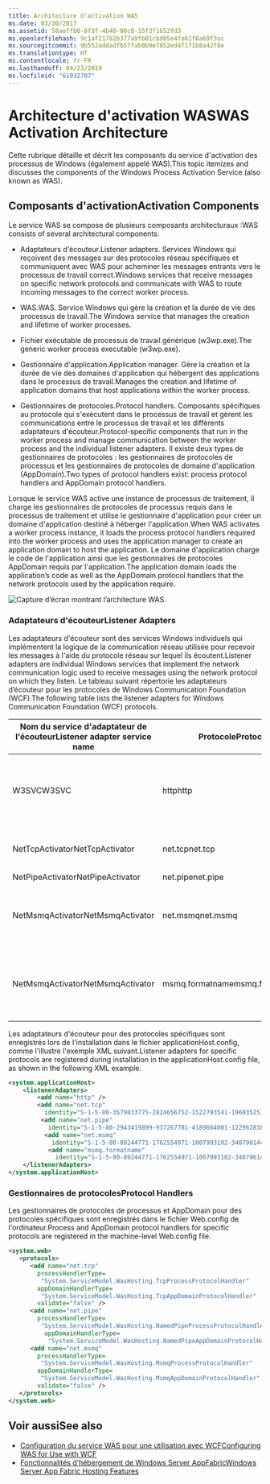 ```yaml
---
title: Architecture d'activation WAS
ms.date: 03/30/2017
ms.assetid: 58aeffb0-8f3f-4b40-80c8-15f3f1652fd3
ms.openlocfilehash: 9c1af21782b377a9fb01cbd05e4fe61f6a69f3ac
ms.sourcegitcommit: 9b552addadfb57fab0b9e7852ed4f1f1b8a42f8e
ms.translationtype: HT
ms.contentlocale: fr-FR
ms.lasthandoff: 04/23/2019
ms.locfileid: "61932707"
---
```

# <a name="was-activation-architecture"></a><span data-ttu-id="cda9f-102">Architecture d'activation WAS</span><span class="sxs-lookup"><span data-stu-id="cda9f-102">WAS Activation Architecture</span></span>
<span data-ttu-id="cda9f-103">Cette rubrique détaille et décrit les composants du service d'activation des processus de Windows (également appelé WAS).</span><span class="sxs-lookup"><span data-stu-id="cda9f-103">This topic itemizes and discusses the components of the Windows Process Activation Service (also known as WAS).</span></span>  
  
## <a name="activation-components"></a><span data-ttu-id="cda9f-104">Composants d'activation</span><span class="sxs-lookup"><span data-stu-id="cda9f-104">Activation Components</span></span>  
 <span data-ttu-id="cda9f-105">Le service WAS se compose de plusieurs composants architecturaux :</span><span class="sxs-lookup"><span data-stu-id="cda9f-105">WAS consists of several architectural components:</span></span>  
  
- <span data-ttu-id="cda9f-106">Adaptateurs d'écouteur.</span><span class="sxs-lookup"><span data-stu-id="cda9f-106">Listener adapters.</span></span> <span data-ttu-id="cda9f-107">Services Windows qui reçoivent des messages sur des protocoles réseau spécifiques et communiquent avec WAS pour acheminer les messages entrants vers le processus de travail correct.</span><span class="sxs-lookup"><span data-stu-id="cda9f-107">Windows services that receive messages on specific network protocols and communicate with WAS to route incoming messages to the correct worker process.</span></span>  
  
- <span data-ttu-id="cda9f-108">WAS.</span><span class="sxs-lookup"><span data-stu-id="cda9f-108">WAS.</span></span> <span data-ttu-id="cda9f-109">Service Windows qui gère la création et la durée de vie des processus de travail.</span><span class="sxs-lookup"><span data-stu-id="cda9f-109">The Windows service that manages the creation and lifetime of worker processes.</span></span>  
  
- <span data-ttu-id="cda9f-110">Fichier exécutable de processus de travail générique (w3wp.exe).</span><span class="sxs-lookup"><span data-stu-id="cda9f-110">The generic worker process executable (w3wp.exe).</span></span>  
  
- <span data-ttu-id="cda9f-111">Gestionnaire d'application.</span><span class="sxs-lookup"><span data-stu-id="cda9f-111">Application manager.</span></span> <span data-ttu-id="cda9f-112">Gère la création et la durée de vie des domaines d'application qui hébergent des applications dans le processus de travail.</span><span class="sxs-lookup"><span data-stu-id="cda9f-112">Manages the creation and lifetime of application domains that host applications within the worker process.</span></span>  
  
- <span data-ttu-id="cda9f-113">Gestionnaires de protocoles.</span><span class="sxs-lookup"><span data-stu-id="cda9f-113">Protocol handlers.</span></span> <span data-ttu-id="cda9f-114">Composants spécifiques au protocole qui s'exécutent dans le processus de travail et gèrent les communications entre le processus de travail et les différents adaptateurs d'écouteur.</span><span class="sxs-lookup"><span data-stu-id="cda9f-114">Protocol-specific components that run in the worker process and manage communication between the worker process and the individual listener adapters.</span></span> <span data-ttu-id="cda9f-115">Il existe deux types de gestionnaires de protocoles : les gestionnaires de protocoles de processus et les gestionnaires de protocoles de domaine d'application (AppDomain).</span><span class="sxs-lookup"><span data-stu-id="cda9f-115">Two types of protocol handlers exist: process protocol handlers and AppDomain protocol handlers.</span></span>  
  
 <span data-ttu-id="cda9f-116">Lorsque le service WAS active une instance de processus de traitement, il charge les gestionnaires de protocoles de processus requis dans le processus de traitement et utilise le gestionnaire d'application pour créer un domaine d'application destiné à héberger l'application.</span><span class="sxs-lookup"><span data-stu-id="cda9f-116">When WAS activates a worker process instance, it loads the process protocol handlers required into the worker process and uses the application manager to create an application domain to host the application.</span></span> <span data-ttu-id="cda9f-117">Le domaine d'application charge le code de l'application ainsi que les gestionnaires de protocoles AppDomain requis par l'application.</span><span class="sxs-lookup"><span data-stu-id="cda9f-117">The application domain loads the application’s code as well as the AppDomain protocol handlers that the network protocols used by the application require.</span></span>  
  
 ![Capture d’écran montrant l’architecture WAS.](./media/was-activation-architecture/windows-process-application-service-architecture.gif)  
  
### <a name="listener-adapters"></a><span data-ttu-id="cda9f-119">Adaptateurs d'écouteur</span><span class="sxs-lookup"><span data-stu-id="cda9f-119">Listener Adapters</span></span>  
 <span data-ttu-id="cda9f-120">Les adaptateurs d'écouteur sont des services Windows individuels qui implémentent la logique de la communication réseau utilisée pour recevoir les messages à l'aide du protocole réseau sur lequel ils écoutent.</span><span class="sxs-lookup"><span data-stu-id="cda9f-120">Listener adapters are individual Windows services that implement the network communication logic used to receive messages using the network protocol on which they listen.</span></span> <span data-ttu-id="cda9f-121">Le tableau suivant répertorie les adaptateurs d’écouteur pour les protocoles de Windows Communication Foundation (WCF).</span><span class="sxs-lookup"><span data-stu-id="cda9f-121">The following table lists the listener adapters for Windows Communication Foundation (WCF) protocols.</span></span>  
  
|<span data-ttu-id="cda9f-122">Nom du service d'adaptateur de l'écouteur</span><span class="sxs-lookup"><span data-stu-id="cda9f-122">Listener adapter service name</span></span>|<span data-ttu-id="cda9f-123">Protocole</span><span class="sxs-lookup"><span data-stu-id="cda9f-123">Protocol</span></span>|<span data-ttu-id="cda9f-124">Notes</span><span class="sxs-lookup"><span data-stu-id="cda9f-124">Notes</span></span>|  
|-----------------------------------|--------------|-----------|  
|<span data-ttu-id="cda9f-125">W3SVC</span><span class="sxs-lookup"><span data-stu-id="cda9f-125">W3SVC</span></span>|<span data-ttu-id="cda9f-126">http</span><span class="sxs-lookup"><span data-stu-id="cda9f-126">http</span></span>|<span data-ttu-id="cda9f-127">Composant commun qui assure l’activation HTTP pour IIS 7.0 et WCF.</span><span class="sxs-lookup"><span data-stu-id="cda9f-127">Common component that provides HTTP activation for both IIS 7.0 and WCF.</span></span>|  
|<span data-ttu-id="cda9f-128">NetTcpActivator</span><span class="sxs-lookup"><span data-stu-id="cda9f-128">NetTcpActivator</span></span>|<span data-ttu-id="cda9f-129">net.tcp</span><span class="sxs-lookup"><span data-stu-id="cda9f-129">net.tcp</span></span>|<span data-ttu-id="cda9f-130">Dépend du service NetTcpPortSharing.</span><span class="sxs-lookup"><span data-stu-id="cda9f-130">Depends on the NetTcpPortSharing service.</span></span>|  
|<span data-ttu-id="cda9f-131">NetPipeActivator</span><span class="sxs-lookup"><span data-stu-id="cda9f-131">NetPipeActivator</span></span>|<span data-ttu-id="cda9f-132">net.pipe</span><span class="sxs-lookup"><span data-stu-id="cda9f-132">net.pipe</span></span>||  
|<span data-ttu-id="cda9f-133">NetMsmqActivator</span><span class="sxs-lookup"><span data-stu-id="cda9f-133">NetMsmqActivator</span></span>|<span data-ttu-id="cda9f-134">net.msmq</span><span class="sxs-lookup"><span data-stu-id="cda9f-134">net.msmq</span></span>|<span data-ttu-id="cda9f-135">Pour une utilisation avec des applications basées sur WCF Message Queuing.</span><span class="sxs-lookup"><span data-stu-id="cda9f-135">For use with WCF-based Message Queuing applications.</span></span>|  
|<span data-ttu-id="cda9f-136">NetMsmqActivator</span><span class="sxs-lookup"><span data-stu-id="cda9f-136">NetMsmqActivator</span></span>|<span data-ttu-id="cda9f-137">msmq.formatname</span><span class="sxs-lookup"><span data-stu-id="cda9f-137">msmq.formatname</span></span>|<span data-ttu-id="cda9f-138">Assure la compatibilité descendante avec les applications Message Queuing existantes.</span><span class="sxs-lookup"><span data-stu-id="cda9f-138">Provides backwards compatibility with existing Message Queuing applications.</span></span>|  
  
 <span data-ttu-id="cda9f-139">Les adaptateurs d'écouteur pour des protocoles spécifiques sont enregistrés lors de l'installation dans le fichier applicationHost.config, comme l'illustre l'exemple XML suivant.</span><span class="sxs-lookup"><span data-stu-id="cda9f-139">Listener adapters for specific protocols are registered during installation in the applicationHost.config file, as shown in the following XML example.</span></span>  
  
```xml  
<system.applicationHost>  
    <listenerAdapters>  
        <add name="http" />  
        <add name="net.tcp"   
          identity="S-1-5-80-3579033775-2824656752-1522793541-1960352512-462907086" />  
         <add name="net.pipe"   
           identity="S-1-5-80-2943419899-937267781-4189664001-1229628381-3982115073" />  
          <add name="net.msmq"   
            identity="S-1-5-80-89244771-1762554971-1007993102-348796144-2203111529" />  
           <add name="msmq.formatname"   
             identity="S-1-5-80-89244771-1762554971-1007993102-348796144-2203111529" />  
    </listenerAdapters>  
</system.applicationHost>  
```  
  
### <a name="protocol-handlers"></a><span data-ttu-id="cda9f-140">Gestionnaires de protocoles</span><span class="sxs-lookup"><span data-stu-id="cda9f-140">Protocol Handlers</span></span>  
 <span data-ttu-id="cda9f-141">Les gestionnaires de protocoles de processus et AppDomain pour des protocoles spécifiques sont enregistrés dans le fichier Web.config de l'ordinateur.</span><span class="sxs-lookup"><span data-stu-id="cda9f-141">Process and AppDomain protocol handlers for specific protocols are registered in the machine-level Web.config file.</span></span>  
  
```xml  
<system.web>  
   <protocols>  
      <add name="net.tcp"   
        processHandlerType=  
         "System.ServiceModel.WasHosting.TcpProcessProtocolHandler"  
        appDomainHandlerType=  
         "System.ServiceModel.WasHosting.TcpAppDomainProtocolHandler"  
        validate="false" />  
      <add name="net.pipe"   
        processHandlerType=  
         "System.ServiceModel.WasHosting.NamedPipeProcessProtocolHandler"  
          appDomainHandlerType=  
           "System.ServiceModel.WasHosting.NamedPipeAppDomainProtocolHandler"/>  
      <add name="net.msmq"  
        processHandlerType=  
         "System.ServiceModel.WasHosting.MsmqProcessProtocolHandler"  
        appDomainHandlerType=  
         "System.ServiceModel.WasHosting.MsmqAppDomainProtocolHandler"  
        validate="false" />  
   </protocols>  
</system.web>  
```  
  
## <a name="see-also"></a><span data-ttu-id="cda9f-142">Voir aussi</span><span class="sxs-lookup"><span data-stu-id="cda9f-142">See also</span></span>

- [<span data-ttu-id="cda9f-143">Configuration du service WAS pour une utilisation avec WCF</span><span class="sxs-lookup"><span data-stu-id="cda9f-143">Configuring WAS for Use with WCF</span></span>](../../../../docs/framework/wcf/feature-details/configuring-the-wpa--service-for-use-with-wcf.md)
- [<span data-ttu-id="cda9f-144">Fonctionnalités d’hébergement de Windows Server AppFabric</span><span class="sxs-lookup"><span data-stu-id="cda9f-144">Windows Server App Fabric Hosting Features</span></span>](https://go.microsoft.com/fwlink/?LinkId=201276)
